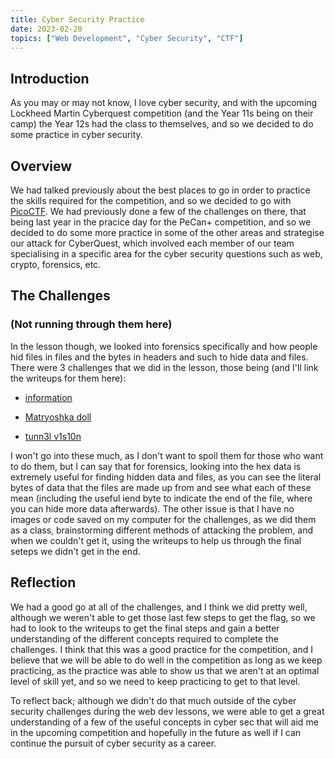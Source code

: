 ```yaml
---
title: Cyber Security Practice
date: 2023-02-20
topics: ["Web Development", "Cyber Security", "CTF"]
---
```


## Introduction
As you may or may not know, I love cyber security, and with the upcoming Lockheed Martin Cyberquest competition (and the Year 11s being on their camp) the Year 12s had the class to themselves, and so we decided to do some practice in cyber security.

## Overview
We had talked previously about the best places to go in order to practice the skills required for the competition, and so we decided to go with [PicoCTF](https://picoctf.org/). We had previously done a few of the challenges on there, that being last year in the pracice day for the PeCan+ competition, and so we decided to do some more practice in some of the other areas and strategise our attack for CyberQuest, which involved each member of our team specialising in a specific area for the cyber security questions such as web, crypto, forensics, etc.

## The Challenges 
### (Not running through them here)
In the lesson though, we looked into forensics specifically and how people hid files in files and the bytes in headers and such to hide data and files. There were 3 challenges that we did in the lesson, those being (and I'll link the writeups for them here):

* [information](https://vivian-dai.github.io/PicoCTF2021-Writeup/Forensics/information/information.html)

* [Matryoshka doll](https://vivian-dai.github.io/PicoCTF2021-Writeup/Forensics/Matryoshka%20doll/Matryoshka%20doll.html)

* [tunn3l v1s10n](https://vivian-dai.github.io/PicoCTF2021-Writeup/Forensics/tunn3l%20v1s10n/tunn3l%20v1s10n.html)

I won't go into these much, as I don't want to spoil them for those who want to do them, but I can say that for forensics, looking into the hex data is extremely useful for finding hidden data and files, as you can see the literal bytes of data that the files are made up from and see what each of these mean (including the useful iend byte to indicate the end of the file, where you can hide more data afterwards). The other issue is that I have no images or code saved on my computer for the challenges, as we did them as a class, brainstorming different methods of attacking the problem, and when we couldn't get it, using the writeups to help us through the final seteps we didn't get in the end.

## Reflection
We had a good go at all of the challenges, and I think we did pretty well, although we weren't able to get those last few steps to get the flag, so we had to look to the writeups to get the final steps and gain a better understanding of the different concepts required to complete the challenges. I think that this was a good practice for the competition, and I believe that we will be able to do well in the competition as long as we keep practicing, as the practice was able to show us that we aren't at an optimal level of skill yet, and so we need to keep practicing to get to that level.

To reflect back; although we didn't do that much outside of the cyber security challenges during the web dev lessons, we were able to get a great understanding of a few of the useful concepts in cyber sec that will aid me in the upcoming competition and hopefully in the future as well if I can continue the pursuit of cyber security as a career.